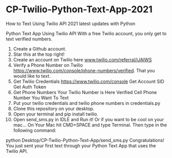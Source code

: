 # CP-Twilio-Python-Text-App-2021
How to Text Using Twilio API 2021 latest updates with Python

Python Text App Using Twilio API
With a free Twilio account, you only get to text verified numbers.

1. Create a Github account.
2. Star this at the top right!
3. Create an account on Twilio here www.twilio.com/referral/iJAIWS
4. Verify a Phone Number on Twilio https://www.twilio.com/console/phone-numbers/verified. That you would like to text.
5. Get Twilio Credentials
 https://www.twilio.com/console
 Get Account SID
 Get Auth Token
6. Get Phone Numbers
 Your Twilio Number is Here
 Verified Cell Phone Number You Want To Text
7. Put your twilio credentials and twilio phone numbers in credentials.py
8. Clone this repository on your desktop.
9. Open your terminal and pip install twilio.
10. Open send_sms.py in IDLE and Run it!
Or if you want to be cool on your mac...
On Your Mac hit CMD+SPACE and type Terminal. Then type in the following command:

python Desktop/CP-Twilio-Python-Text-App/send_sms.py
Congratulations!
 You just sent your first text through your Python Text App that uses the Twilio API.
